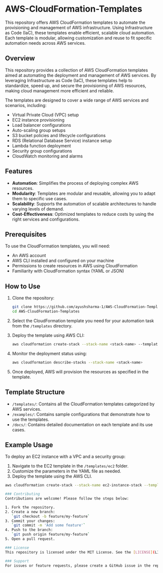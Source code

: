 # AWS-CloudFormation-Templates
 This repository offers AWS CloudFormation templates to automate the provisioning and management of AWS infrastructure. Using Infrastructure as Code (IaC), these templates enable efficient, scalable cloud automation. Each template is modular, allowing customization and reuse to fit specific automation needs across AWS services.

## Overview

This repository provides a collection of AWS CloudFormation templates aimed at automating the deployment and management of AWS services. By leveraging Infrastructure as Code (IaC), these templates help to standardize, speed up, and secure the provisioning of AWS resources, making cloud management more efficient and reliable.

The templates are designed to cover a wide range of AWS services and scenarios, including:
- Virtual Private Cloud (VPC) setup
- EC2 instance provisioning
- Load balancer configurations
- Auto-scaling group setups
- S3 bucket policies and lifecycle configurations
- RDS (Relational Database Service) instance setup
- Lambda function deployment
- Security group configurations
- CloudWatch monitoring and alarms

## Features

- **Automation**: Simplifies the process of deploying complex AWS resources.
- **Modularity**: Templates are modular and reusable, allowing you to adapt them to specific use cases.
- **Scalability**: Supports the automation of scalable architectures to handle varying levels of demand.
- **Cost-Effectiveness**: Optimized templates to reduce costs by using the right services and configurations.

## Prerequisites

To use the CloudFormation templates, you will need:
- An AWS account
- AWS CLI installed and configured on your machine
- Permissions to create resources in AWS using CloudFormation
- Familiarity with CloudFormation syntax (YAML or JSON)

## How to Use

1. Clone the repository:
    ```bash
    git clone https://github.com/ayushsharma-1/AWS-CloudFormation-Templates.git
    cd AWS-CloudFormation-Templates
    ```

2. Select the CloudFormation template you need for your automation task from the `/templates` directory.

3. Deploy the template using AWS CLI:
    ```bash
    aws cloudformation create-stack --stack-name <stack-name> --template-body file://<template-file>.yaml --parameters ParameterKey=<Key>,ParameterValue=<Value>
    ```

4. Monitor the deployment status using:
    ```bash
    aws cloudformation describe-stacks --stack-name <stack-name>
    ```

5. Once deployed, AWS will provision the resources as specified in the template.

## Template Structure

- `/templates/`: Contains all the CloudFormation templates categorized by AWS services.
- `/examples/`: Contains sample configurations that demonstrate how to use the templates.
- `/docs/`: Contains detailed documentation on each template and its use cases.

## Example Usage

To deploy an EC2 instance with a VPC and a security group:
1. Navigate to the EC2 template in the `/templates/ec2` folder.
2. Customize the parameters in the YAML file as needed.
3. Deploy the template using the AWS CLI.

```bash
aws cloudformation create-stack --stack-name ec2-instance-stack --template-body file://ec2-instance.yaml --parameters ParameterKey=InstanceType,ParameterValue=t2.micro ParameterKey=KeyName,ParameterValue=MyKeyPair

### Contributing
Contributions are welcome! Please follow the steps below:

1. Fork the repository.
2. Create a new branch:  
   `git checkout -b feature/my-feature`
3. Commit your changes:  
   `git commit -m 'Add some feature'`
4. Push to the branch:  
   `git push origin feature/my-feature`
5. Open a pull request.

### License
This repository is licensed under the MIT License. See the [LICENSE](LICENSE) file for more details.

### Support
For issues or feature requests, please create a GitHub issue in the repository or reach out via email at ayushsharma18001@gmail.com.

